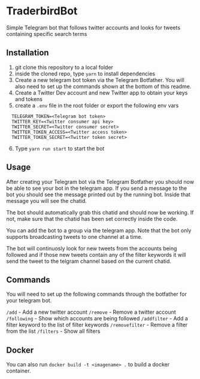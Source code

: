 # TraderbirdBot
Simple Telegram bot that follows twitter accounts and looks for tweets containing specific search terms

## Installation

1. git clone this repository to a local folder
2. inside the cloned repo, type `yarn` to install dependencies
3. Create a new telegram bot token via the Telegram Botfather. You will also need to set up the commands shown at the bottom of this readme.
4. Create a Twitter Dev account and new Twitter app to obtain your keys and tokens
5. create a `.env` file in the root folder or export the following env vars

````
  TELEGRAM_TOKEN=<Telegram bot token>
  TWITTER_KEY=<Twitter consumer api key>
  TWITTER_SECRET=<Twitter consumer secret>
  TWITTER_TOKEN_ACCESS=<Twitter access token>
  TWITTER_TOKEN_SECRET=<Twitter token secret>
````

6. Type `yarn run start` to start the bot

## Usage

After creating your Telegram bot via the Telegram Botfather you should now be able 
to see your bot in the telegram app. If you send a message to the bot you should see
the message printed out by the running bot. Inside that message you will see the chatid.

The bot should automatically grab this chatid and should now be working. If not, make sure 
that the chatid has been set correctly inside the code.

You can add the bot to a group via the telegram app. Note that the bot only supports broadcasting
tweets to one channel at a time. 

The bot will continuosly look for new tweets from the accounts being followed and if those new 
tweets contain any of the filter keywords it will send the tweet to the telgram channel based
on the current chatid.

## Commands

You will need to set up the following commands through the botfather for your telegram bot.

`/add` - Add a new twitter account
`/remove` - Remove a twitter account
`/following` - Show which accounts are being followed 
`/addfilter` - Add a filter keyword to the list of filter keywords
`/removefilter` - Remove a filter from the list
`/filters` - Show all filters

## Docker

You can also run `docker build -t <imagename> .` to build a docker container.